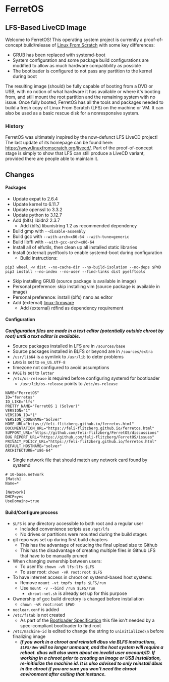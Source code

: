 # FerretOS

## LFS-Based LiveCD Image

Welcome to FerretOS! This operating system project is currently a proof-of-concept
build/release of [Linux From Scratch](https://www.linuxfromscratch.org) with some key
differences:

- GRUB has been replaced with systemd-boot
- System configuration and some package build configurations are modified to allow
as much hardware compatibility as possible
- The bootloader is configured to not pass any partition to the kernel during boot

The resulting image (should) be fully capable of booting from a DVD or USB, with no
notion of what hardware it has available or where it's booting from, and still mount
the root partition and the remaining system with no issue. Once fully booted, FerretOS
has all the tools and packages needed to build a fresh copy of Linux From Scratch (LFS)
on the machine or VM. It can also be used as a basic rescue disk for a nonresponsive
system.

### History

FerretOS was ultimately inspired by the now-defunct LFS LiveCD project! The last
update of its homepage can be found here: <https://www.linuxfromscratch.org/livecd/>.
Part of the proof-of-concept stage is simply to show that LFS can still produce a
LiveCD variant, provided there are people able to maintain it.

## Changes

#### Packages

- Update expat to 2.6.4
- Update kernel to 6.11.7
- Update openssl to 3.3.2
- Update python to 3.12.7
- Add (blfs) libidn2 2.3.7
  - Add (blfs) libunistring 1.2 as recommended dependency
- Build gmp with `--disable-assembly`
- Build gcc with `--with-arch=x86-64 --with-tune=generic`
- Build libffi with `--with-gcc-arch=x86-64`
- Install all of elfutils, then clean up all installed static libraries
- Install (external) pyelftools to enable systemd-boot during configuration
  - Build instructions:
```
pip3 wheel -w dist --no-cache-dir --no-build-isolation --no-deps $PWD
pip3 install --no-index --no-user --find-links dist pyelftools
```
- Skip installing GRUB (source package is available in image)
- Personal preference: skip installing vim (source package is available in image)
- Personal preference: install (blfs) nano as editor
- Add (external) [linux-firmware](https://git.kernel.org/pub/scm/linux/kernel/git/firmware/linux-firmware.git/)
  - Add (external) rdfind as dependency requirement

#### Configuration

***Configuration files are made in a text editor (potentially outside chroot by
root) until a text editor is available.***

- Source packages installed in LFS are in `/sources/base`
- Source packages installed in BLFS or beyond are in `/sources/extra`
- `/usr/lib64` is a symlink to `/usr/lib` to deter problems
- `LANG` is set to `en_US.UTF-8`
- timezone not configured to avoid assumptions
- `PAGE` is set to `letter`
- `/etc/os-release` is required before configuring systemd for bootloader
  - `/usr/lib/os-release` points to `/etc/os-release`
```
NAME="FerretOS"
ID="ferretos"
ID_LIKE="lfs"
PRETTY_NAME="FerretOS 1 (Solver)"
VERSION="1"
VERSION_ID="1"
VERSION_CODENAME="Solver"
HOME_URL="https://feli-flitzberg.github.io/ferretos.html"
DOCUMENTATION_URL="https://feli-flitzberg.github.io/ferretos.html"
SUPPORT_URL="https://github.com/feli-flitzberg/FerretOS/discussions"
BUG_REPORT_URL="https://github.com/feli-flitzberg/FerretOS/issues"
PRIVACY_POLICY_URL="https://feli-flitzberg.github.io/ferretos.html"
DEFAULT_HOSTNAME="solver"
ARCHITECTURE="x86-64"
```
- Single network file that should match any network card found by systemd
```
# 10-base.network
[Match]
Name=*

[Network]
DHCP=yes
UseDomains=true
```

#### Build/Configure process

- `$LFS` is any directory accessible to both root and a regular user
  - Included convenience scripts use `/opt/lfs`
  - No drives or partitions were mounted during the build stages
- git repo was set up during first build chapters
  - This has the advantage of reducing the final upload size to Github
  - This has the disadvantage of creating multiple files in Github LFS that have to be
manually pruned
- When changing ownership between users:
  - To user lfs: `chown -vR lfs:lfs $LFS`
  - To user root: `chown -vR root:root $LFS`
- To have internet access in chroot on systemd-based host systems:
  - Remove `mount -vt tmpfs tmpfs $LFS/run`
  - Use `mount -v --bind /run $LFS/run`
    - `chroot-net.sh` is already set up for this purpose
- Ownership of gcc build directory is changed before installation
  - `chown -vR root:root $PWD`
- `noclear.conf` is added
- `/etc/fstab` is not created
  - As part of the [Bootloader Specification](https://uapi-group.org/specifications/specs/boot_loader_specification/)
this file isn't needed by a spec-compliant bootloader to find root
- `/etc/machine-id` is edited to change the string to `uninitialized\n` before finalizing
image
  - ***If you work in a chroot and reinstall dbus via BLFS instructions, `$LFS/dev` will no
longer unmount, and the host system will require a reboot. dbus will also warn about an
invalid user account/ID. If working in a chroot prior to creating an image or USB
installation, re-initialize the machine id. It is also advised to only reinstall dbus in
the chroot if you are sure you won't need the chroot environment after exiting that
instance.***

<!---  - For efibootmgr, the executable name is `systemd-bootx64.efi`
-- root password set
-- add strip-all.sh
-- add remove-la-files.sh
-- add rpm2cpio script
-- add initramfs scripts
-- set up /etc/skel before adding user
-- include starting scripts and LFS books in /etc/skel
-- include license files in /etc/skel
-- add user
--- ferretos
--- ferretos
-- add packages listed below before setting up boot
